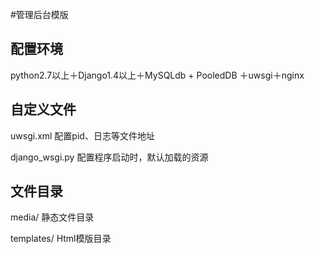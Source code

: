 #管理后台模版

## 配置环境
python2.7以上＋Django1.4以上＋MySQLdb + PooledDB ＋uwsgi＋nginx

## 自定义文件

uwsgi.xml 配置pid、日志等文件地址

django_wsgi.py 配置程序启动时，默认加载的资源

## 文件目录

media/ 静态文件目录

templates/ Html模版目录


